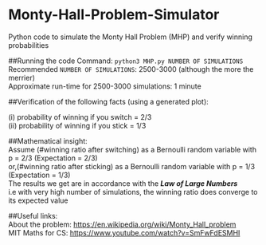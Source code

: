 # Monty-Hall-Problem-Simulator


Python code to simulate the Monty Hall Problem (MHP) and verify winning probabilities<br />
   
##Running the code
Command: ```python3 MHP.py NUMBER OF SIMULATIONS``` <br />
Recommended ```NUMBER OF SIMULATIONS```: 2500-3000 (although the more the merrier)<br />
Approximate run-time for 2500-3000 simulations: 1 minute<br />

##Verification of the following facts (using a generated plot):<br />
   
(i) probability of winning if you switch = 2/3<br />
(ii) probability of winning if you stick = 1/3<br />

##Mathematical insight:<br />
Assume (#winning ratio after switching) as a Bernoulli random variable with p = 2/3 (Expectation = 2/3)<br />
or,(#winning ratio after sticking) as a Bernoulli random variable with p = 1/3 (Expectation = 1/3)<br />
The results we get are in accordance with the ***Law of Large Numbers***<br /> i.e with very high number of simulations, the winning ratio does converge to its expected value
   
##Useful links: <br />
About the problem: https://en.wikipedia.org/wiki/Monty_Hall_problem <br />
MIT Maths for CS: https://www.youtube.com/watch?v=SmFwFdESMHI
   
